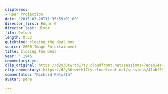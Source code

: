 ```yaml
---
clipterms:
- Rear Projection
date: '2015-03-20T11:35:59+01:00'
director_first: Edgar G
director_last: Ulmer
film: Detour
length: 0:52
quicktime: closing_the_deal.mov
source: 2000 Image Entertainment
title: Closing the Deal
year: ' 1945'
commentary: yes
clip_original: https://d2y36twrtb17ty.cloudfront.net/sessions/7edab14a-077c-4db7-a341-a9b30173881d/e8cd1a67-fd15-4896-bcc6-a9b301738826-6227231a-c349-4451-8b7d-a9b301743dc1.mp4
clip_commentary: https://d2y36twrtb17ty.cloudfront.net/sessions/41abf586-3252-40e5-9741-a9b30173882f/ae14f4b6-2c70-4341-93d7-a9b301738839-c97ba014-099d-4622-b42e-a9b301742ff9.mp4
commentator: "Richard Pe\xf1a"
avatar: pena

---
```

